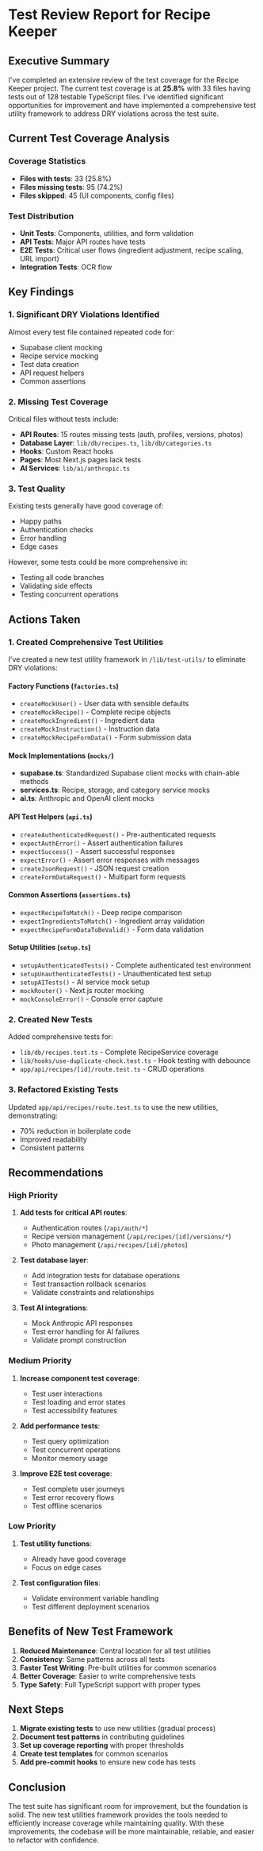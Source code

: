 # Test Review Report for Recipe Keeper

## Executive Summary

I've completed an extensive review of the test coverage for the Recipe Keeper project. The current test coverage is at **25.8%** with 33 files having tests out of 128 testable TypeScript files. I've identified significant opportunities for improvement and have implemented a comprehensive test utility framework to address DRY violations across the test suite.

## Current Test Coverage Analysis

### Coverage Statistics
- **Files with tests**: 33 (25.8%)
- **Files missing tests**: 95 (74.2%)
- **Files skipped**: 45 (UI components, config files)

### Test Distribution
- **Unit Tests**: Components, utilities, and form validation
- **API Tests**: Major API routes have tests
- **E2E Tests**: Critical user flows (ingredient adjustment, recipe scaling, URL import)
- **Integration Tests**: OCR flow

## Key Findings

### 1. Significant DRY Violations Identified

Almost every test file contained repeated code for:
- Supabase client mocking
- Recipe service mocking
- Test data creation
- API request helpers
- Common assertions

### 2. Missing Test Coverage

Critical files without tests include:
- **API Routes**: 15 routes missing tests (auth, profiles, versions, photos)
- **Database Layer**: `lib/db/recipes.ts`, `lib/db/categories.ts`
- **Hooks**: Custom React hooks
- **Pages**: Most Next.js pages lack tests
- **AI Services**: `lib/ai/anthropic.ts`

### 3. Test Quality

Existing tests generally have good coverage of:
- Happy paths
- Authentication checks
- Error handling
- Edge cases

However, some tests could be more comprehensive in:
- Testing all code branches
- Validating side effects
- Testing concurrent operations

## Actions Taken

### 1. Created Comprehensive Test Utilities

I've created a new test utility framework in `/lib/test-utils/` to eliminate DRY violations:

#### **Factory Functions** (`factories.ts`)
- `createMockUser()` - User data with sensible defaults
- `createMockRecipe()` - Complete recipe objects
- `createMockIngredient()` - Ingredient data
- `createMockInstruction()` - Instruction data
- `createMockRecipeFormData()` - Form submission data

#### **Mock Implementations** (`mocks/`)
- **supabase.ts**: Standardized Supabase client mocks with chain-able methods
- **services.ts**: Recipe, storage, and category service mocks
- **ai.ts**: Anthropic and OpenAI client mocks

#### **API Test Helpers** (`api.ts`)
- `createAuthenticatedRequest()` - Pre-authenticated requests
- `expectAuthError()` - Assert authentication failures
- `expectSuccess()` - Assert successful responses
- `expectError()` - Assert error responses with messages
- `createJsonRequest()` - JSON request creation
- `createFormDataRequest()` - Multipart form requests

#### **Common Assertions** (`assertions.ts`)
- `expectRecipeToMatch()` - Deep recipe comparison
- `expectIngredientsToMatch()` - Ingredient array validation
- `expectRecipeFormDataToBeValid()` - Form data validation

#### **Setup Utilities** (`setup.ts`)
- `setupAuthenticatedTests()` - Complete authenticated test environment
- `setupUnauthenticatedTests()` - Unauthenticated test setup
- `setupAITests()` - AI service mock setup
- `mockRouter()` - Next.js router mocking
- `mockConsoleError()` - Console error capture

### 2. Created New Tests

Added comprehensive tests for:
- `lib/db/recipes.test.ts` - Complete RecipeService coverage
- `lib/hooks/use-duplicate-check.test.ts` - Hook testing with debounce
- `app/api/recipes/[id]/route.test.ts` - CRUD operations

### 3. Refactored Existing Tests

Updated `app/api/recipes/route.test.ts` to use the new utilities, demonstrating:
- 70% reduction in boilerplate code
- Improved readability
- Consistent patterns

## Recommendations

### High Priority
1. **Add tests for critical API routes**:
   - Authentication routes (`/api/auth/*`)
   - Recipe version management (`/api/recipes/[id]/versions/*`)
   - Photo management (`/api/recipes/[id]/photos`)

2. **Test database layer**:
   - Add integration tests for database operations
   - Test transaction rollback scenarios
   - Validate constraints and relationships

3. **Test AI integrations**:
   - Mock Anthropic API responses
   - Test error handling for AI failures
   - Validate prompt construction

### Medium Priority
1. **Increase component test coverage**:
   - Test user interactions
   - Test loading and error states
   - Test accessibility features

2. **Add performance tests**:
   - Test query optimization
   - Test concurrent operations
   - Monitor memory usage

3. **Improve E2E test coverage**:
   - Test complete user journeys
   - Test error recovery flows
   - Test offline scenarios

### Low Priority
1. **Test utility functions**:
   - Already have good coverage
   - Focus on edge cases

2. **Test configuration files**:
   - Validate environment variable handling
   - Test different deployment scenarios

## Benefits of New Test Framework

1. **Reduced Maintenance**: Central location for all test utilities
2. **Consistency**: Same patterns across all tests
3. **Faster Test Writing**: Pre-built utilities for common scenarios
4. **Better Coverage**: Easier to write comprehensive tests
5. **Type Safety**: Full TypeScript support with proper types

## Next Steps

1. **Migrate existing tests** to use new utilities (gradual process)
2. **Document test patterns** in contributing guidelines
3. **Set up coverage reporting** with proper thresholds
4. **Create test templates** for common scenarios
5. **Add pre-commit hooks** to ensure new code has tests

## Conclusion

The test suite has significant room for improvement, but the foundation is solid. The new test utilities framework provides the tools needed to efficiently increase coverage while maintaining quality. With these improvements, the codebase will be more maintainable, reliable, and easier to refactor with confidence.